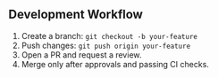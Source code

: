 ## Development Workflow
1. Create a branch: `git checkout -b your-feature`
2. Push changes: `git push origin your-feature`
3. Open a PR and request a review.
4. Merge only after approvals and passing CI checks.
